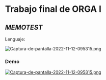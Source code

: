 # **Trabajo final de ORGA I**
## _MEMOTEST_

Lenguaje:

![Captura-de-pantalla-2022-11-12-095315.png](https://img.shields.io/badge/assembly-%23000000.svg?&style=for-the-badge&logo=vercel&logoColor=white)

### Demo
[![Captura-de-pantalla-2022-11-12-095315.png](https://i.postimg.cc/jjr33nVh/Captura-de-pantalla-2022-11-12-095315.png)](https://postimg.cc/SnDGJsxX)
